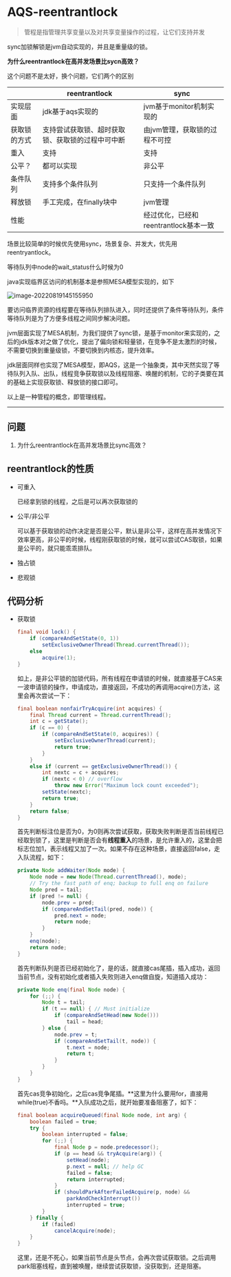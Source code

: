 # AQS-reentrantlock

> 管程是指管理共享变量以及对共享变量操作的过程，让它们支持并发

sync加锁解锁是jvm自动实现的，并且是重量级的锁。



**为什么reentrantlock在高并发场景比sycn高效？**

这个问题不是太好，换个问题，它们两个的区别

 

|              | reentrantlock                                    | sync                                  |
| ------------ | ------------------------------------------------ | ------------------------------------- |
| 实现层面     | jdk基于aqs实现的                                 | jvm基于monitor机制实现的              |
| 获取锁的方式 | 支持尝试获取锁、超时获取锁、获取锁的过程中可中断 | 由jvm管理，获取锁的过程不可控         |
| 重入         | 支持                                             | 支持                                  |
| 公平？       | 都可以实现                                       | 非公平                                |
| 条件队列     | 支持多个条件队列                                 | 只支持一个条件队列                    |
| 释放锁       | 手工完成，在finally块中                          | jvm管理                               |
| 性能         |                                                  | 经过优化，已经和reentrantlock基本一致 |

场景比较简单的时候优先使用sync，场景复杂、并发大，优先用reentryantlock。



等待队列中node的wait_status什么时候为0



java实现临界区访问的机制基本是参照MESA模型实现的，如下

![image-20220819145155950](E:\Document\work\笔记\image-20220819145155950.png)

要访问临界资源的线程要在等待队列排队进入，同时还提供了条件等待队列，条件等待队列是为了方便多线程之间同步解决问题。

jvm层面实现了MESA机制，为我们提供了sync锁，是基于monitor来实现的，之后的jdk版本对之做了优化，提出了偏向锁和轻量锁，在竞争不是太激烈的时候，不需要切换到重量级锁，不要切换到内核态，提升效率。

jdk层面同样也实现了MESA模型，即AQS，这是一个抽象类，其中天然实现了等待队列入队、出队，线程竞争获取锁以及线程阻塞、唤醒的机制，它的子类要在其的基础上实现获取锁、释放锁的接口即可。

以上是一种管程的概念，即管理线程。

------------------

## 问题

1. 为什么reentrantlock在高并发场景比sync高效？

## reentrantlock的性质

- 可重入

  已经拿到锁的线程，之后是可以再次获取锁的

- 公平/非公平

  可以基于获取锁的动作决定是否是公平，默认是非公平，这样在高并发情况下效率更高，非公平的时候，线程刚获取锁的时候，就可以尝试CAS取锁，如果是公平的，就只能乖乖排队。

- 独占锁

- 悲观锁

## 代码分析

- 获取锁

  ```java
  final void lock() {
      if (compareAndSetState(0, 1))
          setExclusiveOwnerThread(Thread.currentThread());
      else
          acquire(1);
  }
  ```

  如上，是非公平锁的加锁代码，所有线程在申请锁的时候，就直接基于CAS来一波申请锁的操作，申请成功，直接返回，不成功的再调用acqire()方法，这里会再次尝试一下：

  ```java
  final boolean nonfairTryAcquire(int acquires) {
      final Thread current = Thread.currentThread();
      int c = getState();
      if (c == 0) {
          if (compareAndSetState(0, acquires)) {
              setExclusiveOwnerThread(current);
              return true;
          }
      }
      else if (current == getExclusiveOwnerThread()) {
          int nextc = c + acquires;
          if (nextc < 0) // overflow
              throw new Error("Maximum lock count exceeded");
          setState(nextc);
          return true;
      }
      return false;
  }
  ```

  首先判断标注位是否为0，为0则再次尝试获取，获取失败判断是否当前线程已经取到锁了，这里是判断是否会有**线程重入**的场景，是允许重入的，这里会把标志位加1，表示线程又加了一次。如果不存在这种场景，直接返回false，走入队流程，如下：

  ```java
  private Node addWaiter(Node mode) {
      Node node = new Node(Thread.currentThread(), mode);
      // Try the fast path of enq; backup to full enq on failure
      Node pred = tail;
      if (pred != null) {
          node.prev = pred;
          if (compareAndSetTail(pred, node)) {
              pred.next = node;
              return node;
          }
      }
      enq(node);
      return node;
  }
  ```

  首先判断队列是否已经初始化了，是的话，就直接cas尾插，插入成功，返回当前节点，没有初始化或者插入失败则进入enq做自旋，知道插入成功：

  ```java
  private Node enq(final Node node) {
      for (;;) {
          Node t = tail;
          if (t == null) { // Must initialize
              if (compareAndSetHead(new Node()))
                  tail = head;
          } else {
              node.prev = t;
              if (compareAndSetTail(t, node)) {
                  t.next = node;
                  return t;
              }
          }
      }
  }
  ```

  首先cas竞争初始化，之后cas竞争尾插。**这里为什么要用for，直接用while(true)不香吗。**入队成功之后，就开始要准备阻塞了，如下：

  ```java
  final boolean acquireQueued(final Node node, int arg) {
      boolean failed = true;
      try {
          boolean interrupted = false;
          for (;;) {
              final Node p = node.predecessor();
              if (p == head && tryAcquire(arg)) {
                  setHead(node);
                  p.next = null; // help GC
                  failed = false;
                  return interrupted;
              }
              if (shouldParkAfterFailedAcquire(p, node) &&
                  parkAndCheckInterrupt())
                  interrupted = true;
          }
      } finally {
          if (failed)
              cancelAcquire(node);
      }
  }
  ```

  这里，还是不死心，如果当前节点是头节点，会再次尝试获取锁。之后调用park阻塞线程，直到被唤醒，继续尝试获取锁，没获取到，还是阻塞。